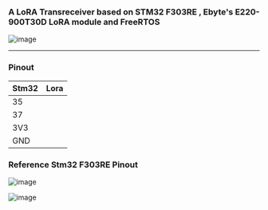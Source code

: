 ### A LoRA Transreceiver based on STM32 F303RE , Ebyte's E220-900T30D LoRA module and FreeRTOS


![image](https://github.com/user-attachments/assets/253ab9e6-8053-4257-a68e-d75ff93fb6e3)

---

### Pinout 
| Stm32 | Lora | 
|-------|------|
|  35   |      |
|  37   |      |
|  3V3  |      |
|  GND  |      |


### Reference Stm32 F303RE Pinout 

![image](https://github.com/user-attachments/assets/304af7a9-5176-4494-9e0b-eae45f5861bd)


![image](https://github.com/user-attachments/assets/72418453-109c-4c43-a280-f9bab83e039a)
